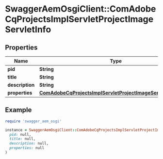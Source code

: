 # SwaggerAemOsgiClient::ComAdobeCqProjectsImplServletProjectImageServletInfo

## Properties

| Name | Type | Description | Notes |
| ---- | ---- | ----------- | ----- |
| **pid** | **String** |  | [optional] |
| **title** | **String** |  | [optional] |
| **description** | **String** |  | [optional] |
| **properties** | [**ComAdobeCqProjectsImplServletProjectImageServletProperties**](ComAdobeCqProjectsImplServletProjectImageServletProperties.md) |  | [optional] |

## Example

```ruby
require 'swagger_aem_osgi'

instance = SwaggerAemOsgiClient::ComAdobeCqProjectsImplServletProjectImageServletInfo.new(
  pid: null,
  title: null,
  description: null,
  properties: null
)
```

